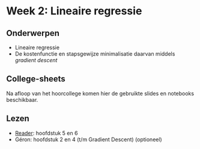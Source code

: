 # Week 2: Lineaire regressie

## Onderwerpen

* Lineaire regressie
* De kostenfunctie en stapsgewijze minimalisatie daarvan middels _gradient descent_

## College-sheets

Na afloop van het hoorcollege komen hier de gebruikte slides en notebooks beschikbaar.

<!--
* [Hier](../lectures/wk2/ML_wk2_Lineaire_regressie.pptx) vindt u de presentatie die in het college gebruikt is.
* En [hier](Gradient_Descent.ipynb) de Notebook over Numpy en Gradient Descent zoals we die bekeken hebben.
* En [hier](../lectures/wk2/livecoding/NumPy.ipynb) nog een Notebook met Numpy- en Pandas-voorbeelden.
-->

## Lezen

* [Reader](../files/Reader%20Machine%20Learning%202.1%20CC%20BY-NC-SA%204.0.pdf): hoofdstuk 5 en 6
* Géron: hoofdstuk 2 en 4 (t/m Gradient Descent) (optioneel)
